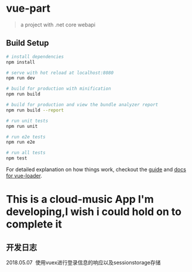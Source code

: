 # vue-part

> a project with .net core webapi

## Build Setup

``` bash
# install dependencies
npm install

# serve with hot reload at localhost:8080
npm run dev

# build for production with minification
npm run build

# build for production and view the bundle analyzer report
npm run build --report

# run unit tests
npm run unit

# run e2e tests
npm run e2e

# run all tests
npm test
```

For detailed explanation on how things work, checkout the [guide](http://vuejs-templates.github.io/webpack/) and [docs for vue-loader](http://vuejs.github.io/vue-loader).

<h1>This is a cloud-music App I'm developing,I wish i could hold on to complete it </h1>

<h2>开发日志</h2>

<div><span>2018.05.07&nbsp;&nbsp;</span>使用vuex进行登录信息的响应以及sessionstorage存储</div>

